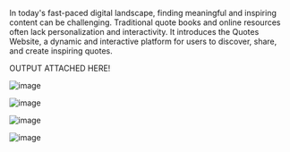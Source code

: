 In today's fast-paced digital landscape, finding meaningful and inspiring content can be challenging. Traditional quote books and online resources often lack personalization and interactivity. It introduces the Quotes Website, a dynamic and interactive platform for users to discover, share, and create inspiring quotes.


OUTPUT ATTACHED HERE!

![image](https://github.com/laksh2512/THOUGHTHUB/assets/115486495/6fe7213b-61bc-48ed-a357-ff025d8d69ea)

![image](https://github.com/laksh2512/THOUGHTHUB/assets/115486495/147344f8-a771-4b55-85f7-47386b946e5a)

![image](https://github.com/laksh2512/THOUGHTHUB/assets/115486495/aac76207-e75f-4b55-973d-e626a5b2a71f)

![image](https://github.com/laksh2512/THOUGHTHUB/assets/115486495/915f7d7c-6732-48d9-90d6-784d383f18c5)
